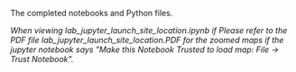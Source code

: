 The completed notebooks and Python files.

*When viewing lab_jupyter_launch_site_location.ipynb if Please refer to the PDF file lab_jupyter_launch_site_location.PDF for the zoomed maps if the jupyter notebook says "Make this Notebook Trusted to load map: File -> Trust Notebook".*
